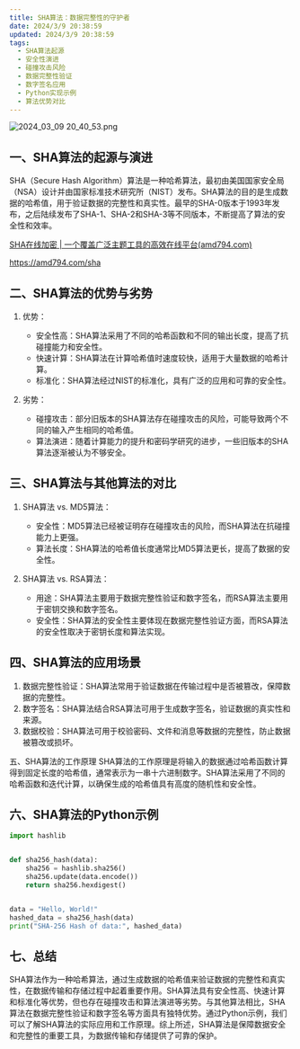 ```yaml
---
title: SHA算法：数据完整性的守护者
date: 2024/3/9 20:38:59
updated: 2024/3/9 20:38:59
tags:
  - SHA算法起源
  - 安全性演进
  - 碰撞攻击风险
  - 数据完整性验证
  - 数字签名应用
  - Python实现示例
  - 算法优势对比
---
```



<img src="https://static.amd794.com/blog/images/2024_03_09 20_40_53.png@blog" title="2024_03_09 20_40_53.png" alt="2024_03_09 20_40_53.png"/>

## 一、SHA算法的起源与演进

SHA（Secure Hash
Algorithm）算法是一种哈希算法，最初由美国国家安全局（NSA）设计并由国家标准技术研究所（NIST）发布。SHA算法的目的是生成数据的哈希值，用于验证数据的完整性和真实性。最早的SHA-0版本于1993年发布，之后陆续发布了SHA-1、SHA-2和SHA-3等不同版本，不断提高了算法的安全性和效率。

[SHA在线加密 | 一个覆盖广泛主题工具的高效在线平台(amd794.com)](https://amd794.com/sha)

https://amd794.com/sha

## 二、SHA算法的优势与劣势

1. 优势：

    - 安全性高：SHA算法采用了不同的哈希函数和不同的输出长度，提高了抗碰撞能力和安全性。
    - 快速计算：SHA算法在计算哈希值时速度较快，适用于大量数据的哈希计算。
    - 标准化：SHA算法经过NIST的标准化，具有广泛的应用和可靠的安全性。

2. 劣势：

    - 碰撞攻击：部分旧版本的SHA算法存在碰撞攻击的风险，可能导致两个不同的输入产生相同的哈希值。
    - 算法演进：随着计算能力的提升和密码学研究的进步，一些旧版本的SHA算法逐渐被认为不够安全。

## 三、SHA算法与其他算法的对比

1. SHA算法 vs. MD5算法：

    - 安全性：MD5算法已经被证明存在碰撞攻击的风险，而SHA算法在抗碰撞能力上更强。
    - 算法长度：SHA算法的哈希值长度通常比MD5算法更长，提高了数据的安全性。

2. SHA算法 vs. RSA算法：

    - 用途：SHA算法主要用于数据完整性验证和数字签名，而RSA算法主要用于密钥交换和数字签名。
    - 安全性：SHA算法的安全性主要体现在数据完整性验证方面，而RSA算法的安全性取决于密钥长度和算法实现。

## 四、SHA算法的应用场景

1. 数据完整性验证：SHA算法常用于验证数据在传输过程中是否被篡改，保障数据的完整性。
2. 数字签名：SHA算法结合RSA算法可用于生成数字签名，验证数据的真实性和来源。
3. 数据校验：SHA算法可用于校验密码、文件和消息等数据的完整性，防止数据被篡改或损坏。

五、SHA算法的工作原理 SHA算法的工作原理是将输入的数据通过哈希函数计算得到固定长度的哈希值，通常表示为一串十六进制数字。SHA算法采用了不同的哈希函数和迭代计算，以确保生成的哈希值具有高度的随机性和安全性。

## 六、SHA算法的Python示例

```python
import hashlib


def sha256_hash(data):
    sha256 = hashlib.sha256()
    sha256.update(data.encode())
    return sha256.hexdigest()


data = "Hello, World!"
hashed_data = sha256_hash(data)
print("SHA-256 Hash of data:", hashed_data)
```

## 七、总结

SHA算法作为一种哈希算法，通过生成数据的哈希值来验证数据的完整性和真实性，在数据传输和存储过程中起着重要作用。SHA算法具有安全性高、快速计算和标准化等优势，但也存在碰撞攻击和算法演进等劣势。与其他算法相比，SHA算法在数据完整性验证和数字签名等方面具有独特优势。通过Python示例，我们可以了解SHA算法的实际应用和工作原理。综上所述，SHA算法是保障数据安全和完整性的重要工具，为数据传输和存储提供了可靠的保护。